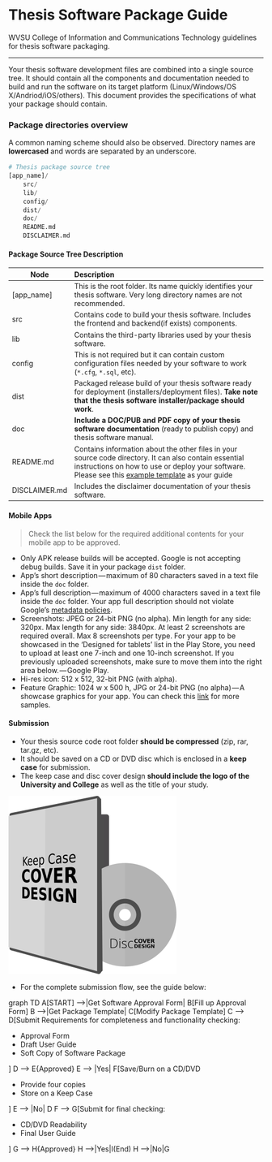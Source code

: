 <script src="https://unpkg.com/mermaid@7.1.2/dist/mermaid.min.js"></script>
<script>mermaid.initialize({startOnLoad:true});</script>

# Thesis Software Package Guide
WVSU College of Information and Communications Technology guidelines for thesis software packaging.

***

Your thesis software development files are combined into a single source tree. It should contain all the components and documentation needed to build and run the software on its target platform (Linux/Windows/OS X/Andriod/iOS/others). This document provides the specifications of what your package should contain.

### Package directories overview
A common naming scheme should also be observed. Directory names are **lowercased** and words are separated by an underscore.

```python
# Thesis package source tree
[app_name]/
    src/
    lib/
    config/
    dist/
    doc/
    README.md
    DISCLAIMER.md
```
#### Package Source Tree Description

| Node | Description |
| ---- | :---- |
| [app_name] | This is the root folder. Its name quickly identifies your thesis software. Very long directory names are not recommended. |
| src | Contains code to build your thesis software. Includes the frontend and backend(if exists) components. |
| lib | Contains the third-party libraries used by your thesis software. |
| config | This is not required but it can contain custom configuration files needed by your software to work (```*.cfg```, ```*.sql```, etc). |
| dist |Packaged release build of your thesis software ready for deployment (installers/deployment files). **Take note that the thesis software installer/package should work**. |
| doc | **Include a DOC/PUB and PDF copy of your thesis software documentation** (ready to publish copy) and thesis software manual. |
| README.md | Contains information about the other files in your source code directory. It can also contain essential instructions on how to use or deploy your software. Please see this [example template](https://gist.github.com/jxson/1784669) as your guide|
| DISCLAIMER.md | Includes the disclaimer documentation of your thesis software. |

#### Mobile Apps
> Check the list below for the required additional contents for your mobile app to be approved.

* Only APK release builds will be accepted. Google is not accepting debug builds. Save it in your package ```dist``` folder.
* App’s short description — maximum of 80 characters saved in a text file inside the ```doc``` folder.
* App’s full description — maximum of 4000 characters saved in a text file inside the ```doc``` folder. Your app full description should not violate Google’s [metadata policies](https://play.google.com/about/storelisting-promotional/metadata/).
* Screenshots: JPEG or 24-bit PNG (no alpha). Min length for any side: 320px. Max length for any side: 3840px. At least 2 screenshots are required overall. Max 8 screenshots per type. For your app to be showcased in the ‘Designed for tablets’ list in the Play Store, you need to upload at least one 7-inch and one 10-inch screenshot. If you previously uploaded screenshots, make sure to move them into the right area below. — Google Play.
* Hi-res icon: 512 x 512, 32-bit PNG (with alpha).
* Feature Graphic: 1024 w x 500 h, JPG or 24-bit PNG (no alpha) — A showcase graphics for your app. You can check this [link](https://dribbble.com/shots/1711557-Google-Play-Screenshots-Feature-Graphic-and-More) for more samples.

#### Submission
* Your thesis source code root folder **should be compressed** (zip, rar, tar.gz, etc).
* It should be saved on a CD or DVD disc which is enclosed in a **keep case** for submission.
* The keep case and disc cover design **should include the logo of the University and College** as well as the title of your study.

![case](case.png "case")

* For the complete submission flow, see the guide below:
<div class="mermaid">
graph TD
A[START] -->|Get Software Approval Form| B[Fill up Approval Form]
B -->|Get Package Template| C[Modify Package Template]
C --> D[Submit Requirements for completeness and functionality checking:<br /><ul><li>Approval Form</li><li>Draft User Guide</li><li>Soft Copy of Software Package</li></ul>]
D --> E{Approved}
E --> |Yes| F[Save/Burn on a CD/DVD<ul><li>Provide four copies</li><li>Store on a Keep Case</li></ul>]
E --> |No| D
F --> G[Submit for final checking:<ul><li>CD/DVD Readability</li><li>Final User Guide</li></ul>]
G --> H{Approved}
H -->|Yes|I(End)
H -->|No|G
</div>
